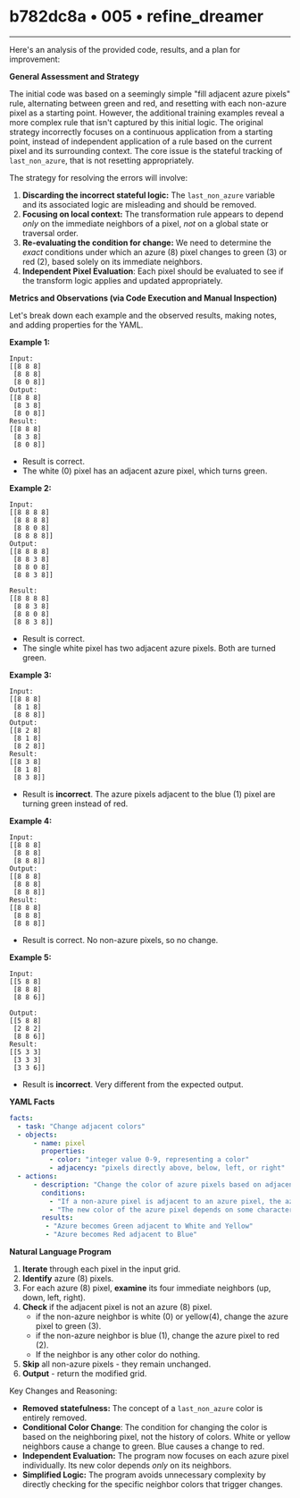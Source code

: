 # b782dc8a • 005 • refine_dreamer

---
Here's an analysis of the provided code, results, and a plan for improvement:

**General Assessment and Strategy**

The initial code was based on a seemingly simple "fill adjacent azure pixels" rule, alternating between green and red, and resetting with each non-azure pixel as a starting point. However, the additional training examples reveal a more complex rule that isn't captured by this initial logic. The original strategy incorrectly focuses on a continuous application from a starting point, instead of independent application of a rule based on the current pixel and its surrounding context. The core issue is the stateful tracking of `last_non_azure`, that is not resetting appropriately.

The strategy for resolving the errors will involve:

1.  **Discarding the incorrect stateful logic:** The `last_non_azure` variable and its associated logic are misleading and should be removed.
2.  **Focusing on local context:** The transformation rule appears to depend *only* on the immediate neighbors of a pixel, *not* on a global state or traversal order.
3.  **Re-evaluating the condition for change:** We need to determine the *exact* conditions under which an azure (8) pixel changes to green (3) or red (2), based solely on its immediate neighbors.
4. **Independent Pixel Evaluation**: Each pixel should be evaluated to see if the transform logic applies and updated appropriately.

**Metrics and Observations (via Code Execution and Manual Inspection)**

Let's break down each example and the observed results, making notes, and adding properties for the YAML.

**Example 1:**

```
Input:
[[8 8 8]
 [8 8 8]
 [8 0 8]]
Output:
[[8 8 8]
 [8 3 8]
 [8 0 8]]
Result:
[[8 8 8]
 [8 3 8]
 [8 0 8]]
```
- Result is correct.
- The white (0) pixel has an adjacent azure pixel, which turns green.

**Example 2:**

```
Input:
[[8 8 8 8]
 [8 8 8 8]
 [8 8 0 8]
 [8 8 8 8]]
Output:
[[8 8 8 8]
 [8 8 3 8]
 [8 8 0 8]
 [8 8 3 8]]

Result:
[[8 8 8 8]
 [8 8 3 8]
 [8 8 0 8]
 [8 8 3 8]]
```
- Result is correct.
- The single white pixel has two adjacent azure pixels. Both are turned green.

**Example 3:**

```
Input:
[[8 8 8]
 [8 1 8]
 [8 8 8]]
Output:
[[8 2 8]
 [8 1 8]
 [8 2 8]]
Result:
[[8 3 8]
 [8 1 8]
 [8 3 8]]

```
- Result is **incorrect**.  The azure pixels adjacent to the blue (1) pixel are turning green instead of red.

**Example 4:**

```
Input:
[[8 8 8]
 [8 8 8]
 [8 8 8]]
Output:
[[8 8 8]
 [8 8 8]
 [8 8 8]]
Result:
[[8 8 8]
 [8 8 8]
 [8 8 8]]
```
- Result is correct. No non-azure pixels, so no change.

**Example 5:**

```
Input:
[[5 8 8]
 [8 8 8]
 [8 8 6]]

Output:
[[5 8 8]
 [2 8 2]
 [8 8 6]]
Result:
[[5 3 3]
 [3 3 3]
 [3 3 6]]
```
- Result is **incorrect**. Very different from the expected output.

**YAML Facts**

```yaml
facts:
  - task: "Change adjacent colors"
  - objects:
      - name: pixel
        properties:
          - color: "integer value 0-9, representing a color"
          - adjacency: "pixels directly above, below, left, or right"
  - actions:
      - description: "Change the color of azure pixels based on adjacent non-azure pixels."
        conditions:
          - "If a non-azure pixel is adjacent to an azure pixel, the azure pixel's color may change."
          - "The new color of the azure pixel depends on some characteristic of the non-azure adjacent pixel."
        results:
         - "Azure becomes Green adjacent to White and Yellow"
         - "Azure becomes Red adjacent to Blue"

```

**Natural Language Program**

1.  **Iterate** through each pixel in the input grid.
2.  **Identify** azure (8) pixels.
3.  For each azure (8) pixel, **examine** its four immediate neighbors (up, down, left, right).
4.  **Check** if the adjacent pixel is not an azure (8) pixel.
    - if the non-azure neighbor is white (0) or yellow(4), change the azure pixel to green (3).
    - if the non-azure neighbor is blue (1), change the azure pixel to red (2).
    - If the neighbor is any other color do nothing.
5.  **Skip** all non-azure pixels - they remain unchanged.
6. **Output** - return the modified grid.

Key Changes and Reasoning:

*   **Removed statefulness:** The concept of a `last_non_azure` color is entirely removed.
*   **Conditional Color Change**:  The condition for changing the color is based on the neighboring pixel, not the history of colors. White or yellow neighbors cause a change to green. Blue causes a change to red.
*    **Independent Evaluation:** The program now focuses on each azure pixel individually. Its new color depends *only* on its neighbors.
*   **Simplified Logic:** The program avoids unnecessary complexity by directly checking for the specific neighbor colors that trigger changes.

